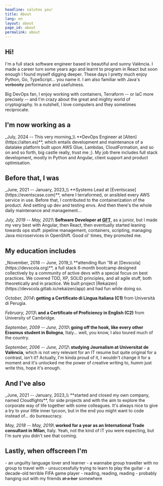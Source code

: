 ```yaml
---
headline: salutes you!
title: About
lang: en
layout: about
page_id: about
permalink: about
---
```


<h2 class="section print-only"><i class="fa-solid fa-user"></i> Hi!</h2>
I'm a full stack software engineer based in beautiful and sunny València. I made a career turn some years ago and learnt to program in React but soon enough I found myself digging deeper. These days I pretty much enjoy Python, Go, TypeScript... you name it. I am also familiar with Java's <del>verbosity</del> performance and usefulness.

Big DevOps fan, I enjoy working with containers, Terraform -- or IaC more precisely -- and I'm crazy about the great and mighty world of cryptography. In a nutshell, I love computers and they sometimes reciprocate.

<h2 class="section"><i class="fa-solid fa-briefcase"></i> I'm now working as a</h2>
_July, 2024 -- This very morning_\\
**DevOps Engineer at [Alten](https://alten.es)**, which entails development and maintenance of a datalake platform built upon AWS Glue, Lambdas, CloudFormation, and so on and so forth, big castle really, trust me ;). My job there includes full stack development, mostly in Python and Angular, client support and product optimisation.

<h2 class="section"><i class="fa-solid fa-backward"></i> Before that, I was</h2>
_June, 2021 -- January, 2023_\\
**Systems Lead at [Eventscase](https://eventscase.com)**, where I terraformed, or ansibled every AWS service in use. Before that, I contributed to the containerization of the product. And setting up dev and testing envs. And then there's the whole daily maintenance and management...

_July, 2019 -- May, 2021_\\
**Software Developer at [GFT](https://gft.com)**, as a junior, but I made my very best with Angular, then React, then eventually started leaning towards ops stuff: pipeline management, containers, scripting, managing Java microservices in OpenShift. Good ol' times, they promoted me.

<h2 class="section"><i class="fa-solid fa-graduation-cap"></i> My education includes</h2>
_November, 2018 -- June, 2019_\\
**attending Run '18 at [Devscola](https://devscola.org)**, a full stack 6-month bootcamp designed collectively by a community of active devs with a special focus on best practices. We covered TDD, XP, SOLID principles, and all agile stuff, both theoretically and in practice. We built project [Rekaizen](https://devscola.gitlab.io/rekaizen/app) and had fun while doing so.

_October, 2014_\\
**getting a Certificato di Lingua Italiana (C1)** from Università di Perugia.

_February, 2013_\\
**and a Certificate of Proficiency in English (C2)** from University of Cambridge.

_September, 2009 -- June, 2010_\\
**going off the hook, like every other Erasmus student in Bologna**, Italy... well, you know, I also toured much of the country.

_September, 2006 -- June, 2012_\\
**studying Journalism at Universitat de València**, which is not very relevant for an IT resume but quite original for a contrast, isn't it? Actually, I'm kinda proud of it, I wouldn't change it for a moment and it's unlocked me the power of creative writing to, humm just write this, hope it's enough.

<h2 class="section"><i class="fa-solid fa-star-of-life"></i> And I've also</h2>
_June, 2021 -- January, 2023_\\
**started and closed my own company, named Cloudfights**, for side projects and with the aim to explore the corporate way of life together with some colleagues. It's always nice to give a try to your little inner tycoon, but in the end you might want to code instead of... do bureaucracy.

_May, 2018 -- May, 2019_\\
**worked for a year as an International Trade consultant in Milan**, Italy. Yeah, not the kind of IT you were expecting, but I'm sure you didn't see that coming.

<h2 class="section"><i class="fa-solid fa-signs-post"></i> Lastly, when offscreen I'm</h2>
- an unguilty language lover and learner
- a wannabe group traveller with no group to travel with
- unsuccessfully trying to learn to play the guitar
- a decade-old terrible FIFA game player
- reading, reading, reading
- probably hanging out with my friends <del>at a bar</del> somewhere
